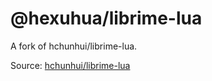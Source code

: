 # @hexuhua/librime-lua

A fork of hchunhui/librime-lua.

Source: [hchunhui/librime-lua](https://github.com/hchunhui/librime-lua)
